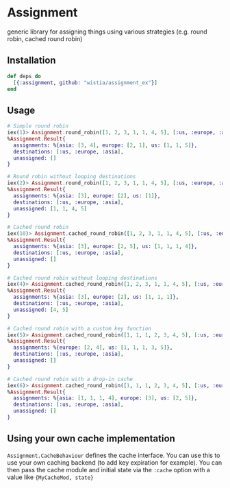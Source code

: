 # Assignment

generic library for assigning things using various strategies (e.g. round robin, cached round robin)

## Installation

```ex
def deps do
  [{:assignment, github: "wistia/assignment_ex"}]
end
```

## Usage

```ex
# Simple round robin
iex(1)> Assignment.round_robin([1, 2, 3, 1, 1, 4, 5], [:us, :europe, :asia])
%Assignment.Result{
  assignments: %{asia: [3, 4], europe: [2, 1], us: [1, 1, 5]},
  destinations: [:us, :europe, :asia],
  unassigned: []
}

# Round robin without looping destinations
iex(2)> Assignment.round_robin([1, 2, 3, 1, 1, 4, 5], [:us, :europe, :asia], loop: false)
%Assignment.Result{
  assignments: %{asia: [3], europe: [2], us: [1]},
  destinations: [:us, :europe, :asia],
  unassigned: [1, 1, 4, 5]
}

# Cached round robin
iex(10)> Assignment.cached_round_robin([1, 2, 3, 1, 1, 4, 5], [:us, :europe, :asia])
%Assignment.Result{
  assignments: %{asia: [3], europe: [2, 5], us: [1, 1, 1, 4]},
  destinations: [:us, :europe, :asia],
  unassigned: []
}

# Cached round robin without looping destinations
iex(4)> Assignment.cached_round_robin([1, 2, 3, 1, 1, 4, 5], [:us, :europe, :asia], loop: false)
%Assignment.Result{
  assignments: %{asia: [3], europe: [2], us: [1, 1, 1]},
  destinations: [:us, :europe, :asia],
  unassigned: [4, 5]
}

# Cached round robin with a custom key function
iex(5)> Assignment.cached_round_robin([1, 1, 1, 2, 3, 4, 5], [:us, :europe, :asia], key_fun: fn i -> rem(i, 2) end)
%Assignment.Result{
  assignments: %{europe: [2, 4], us: [1, 1, 1, 3, 5]},
  destinations: [:us, :europe, :asia],
  unassigned: []
}

# Cached round robin with a drop-in cache
iex(6)> Assignment.cached_round_robin([1, 1, 1, 2, 3, 4, 5], [:us, :europe, :asia], cache: %Assignment.Cache{key_fun: &Assignment.Cache.identity/1, data: %{1 => :asia}})
%Assignment.Result{
  assignments: %{asia: [1, 1, 1, 4], europe: [3], us: [2, 5]},
  destinations: [:us, :europe, :asia],
  unassigned: []
}
```

## Using your own cache implementation

`Assignment.CacheBehaviour` defines the cache interface.
You can use this to use your own caching backend (to add key expiration for example).
You can then pass the cache module and initial state via the `:cache` option with a value like `{MyCacheMod, state}`
